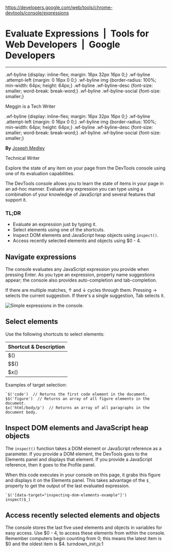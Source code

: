 https://developers.google.com/web/tools/chrome-devtools/console/expressions

# Evaluate Expressions  |  Tools for Web Developers  |  Google Developers

---------------------------
.wf-byline {display: inline-flex; margin: 16px 32px 16px 0;} .wf-byline .attempt-left {margin: 0 16px 0 0;} .wf-byline img {border-radius: 100%; min-width: 64px; height: 64px;} .wf-byline .wf-byline-desc {font-size: smaller; word-break: break-word;} .wf-byline .wf-byline-social {font-size: smaller;}


Meggin is a Tech Writer

.wf-byline {display: inline-flex; margin: 16px 32px 16px 0;} .wf-byline .attempt-left {margin: 0 16px 0 0;} .wf-byline img {border-radius: 100%; min-width: 64px; height: 64px;} .wf-byline .wf-byline-desc {font-size: smaller; word-break: break-word;} .wf-byline .wf-byline-social {font-size: smaller;}


**By** [Joseph Medley](https://developers.google.com/web/resources/contributors/josephmedley)

Technical Writer

Explore the state of any item on your page from the DevTools console using one of its evaluation capabilities.

The DevTools console allows you to learn the state of items in your page in an ad-hoc manner. Evaluate any expression you can type using a combination of your knowledge of JavaScript and several features that support it.

### TL;DR

*   Evaluate an expression just by typing it.
*   Select elements using one of the shortcuts.
*   Inspect DOM elements and JavaScript heap objects using `inspect()`.
*   Access recently selected elements and objects using $0 - 4.

## [](#top_of_page)Navigate expressions

The console evaluates any JavaScript expression you provide when pressing Enter. As you type an expression, property name suggestions appear; the console also provides auto-completion and tab-completion.

If there are multiple matches, ↑ and ↓ cycles through them. Pressing → selects the current suggestion. If there's a single suggestion, Tab selects it.

![Simple expressions in the console.](https://developers.google.com/web/tools/chrome-devtools/console/images/evaluate-expressions.png)

## []()Select elements

Use the following shortcuts to select elements:

| Shortcut & Description |
| ---------------------- |
| $()                    |
| $$()                   |
| $x()                   |

Examples of target selection:

```
`$('code')  // Returns the first code element in the document.  
$$('figure')  // Returns an array of all figure elements in the document.  
$x('html/body/p')  // Returns an array of all paragraphs in the document body.
```

## []()Inspect DOM elements and JavaScript heap objects

The `inspect()` function takes a DOM element or JavaScript reference as a parameter. If you provide a DOM element, the DevTools goes to the Elements panel and displays that element. If you provide a JavaScript reference, then it goes to the Profile panel.

When this code executes in your console on this page, it grabs this figure and displays it on the Elements panel. This takes advantage of the `$_` property to get the output of the last evaluated expression.

```
`$('[data-target="inspecting-dom-elements-example"]')  
inspect($_)
```

## []()Access recently selected elements and objects

The console stores the last five used elements and objects in variables for easy access. Use $0 - 4, to access these elements from within the console. Remember computers begin counting from 0; this means the latest item is $0 and the oldest item is $4.
turndown_init.js:1 